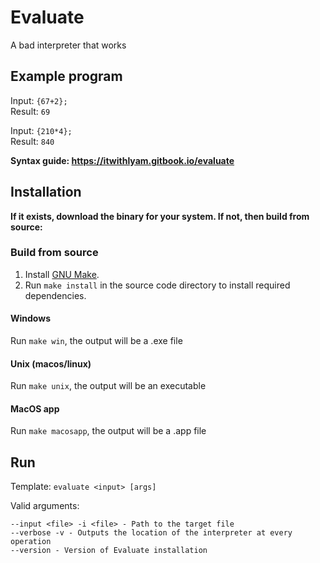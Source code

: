 # Evaluate
A bad interpreter that works

## Example program
Input: ``{67+2};``  
Result: ``69``

Input: `{210*4};`  
Result: `840`

**Syntax guide: https://itwithlyam.gitbook.io/evaluate**

## Installation
**If it exists, download the binary for your system. If not, then build from source:**

### Build from source

1. Install [GNU Make](https://www.gnu.org/software/make/).
2. Run `make install` in the source code directory to install required dependencies.

#### Windows
Run `make win`, the output will be a .exe file

#### Unix (macos/linux)
Run `make unix`, the output will be an executable

#### MacOS app
Run `make macosapp`, the output will be a .app file

## Run 
Template: `evaluate <input> [args]`

Valid arguments:
```
--input <file> -i <file> - Path to the target file
--verbose -v - Outputs the location of the interpreter at every operation
--version - Version of Evaluate installation
```
